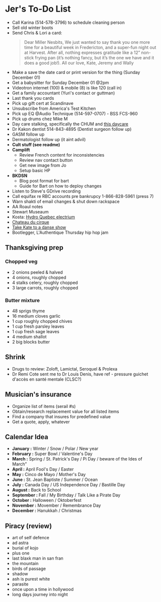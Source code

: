 # Jer's To-Do List

- Call Karina (514-578-3796) to schedule cleaning person
- Sell old winter boots
- Send Chris & Lori a card:
  > Dear Miller Nesbits, We just wanted to say thank you one more time for a beautiful week in Fredericton, and a super-fun night out at Harvest. After all, nothing expresses gratitude like a 12” non-stick frying pan (it’s nothing fancy, but it’s the one we have and it does a good job!). All our love, Kate, Jeremy and Wally
- Make a save the date card or print version for the thing (Sunday December 01)
- Get a babysitter for Sunday December 01 @2pm
- Videotron internet (100) & mobile (8) is like 120 (call in)
- Get a family accountant (Yuri's contact or guttman)
- Last thank you cards
- Pick up gift cert at Scandinave
- Unsubscribe from America's Test Kitchen
- Pick up EQ @Audio Technique (514-597-0707) - BSS FCS-960
- Pick up drums chez Mike M
- Day care stalking, specifically the CHUM and [this daycare](https://www.facebook.com/pg/cpelavouteenchantee/about/?ref=page_internal)
- Dr Kakon dentist 514-843-4895 (Dentist surgeon follow up)
- GASM follow up
- Dermatologist follow up (it aint advil)
- **Cult stuff (see readme)**
- **Camplift**
  - Review French content for inconsistencies
  - Review nav contact button
  - Get new image from Jo
  - Setup basic HP
- **BKDSN**
  - Blog post format for bart
  - Guide for Bart on how to deploy changes
- Listen to Steve's GDrive recording
- Call equifax re RBC accounts pre bankrupcy 1-866-828-5961 (press 7)
- Warn shakti of email changes & shut down rackspace
- AA Roaul notes
- Stewart Museaum
- Kosta: [Hydro Quebec electrium](http://www.hydroquebec.com/visit/monteregie/electrium.html)
- [Chateau du cirque](https://www.chateau-cirque.com/)
- [Take Kate to a danse show](https://www.quebecdanse.org/)
- Bootlegger, L'Authentique Thursday hip hop jam

## Thanksgiving prep

### Chopped veg

- 2 onions peeled & halved
- 4 onions, roughly chopped
- 4 stalks celery, roughly chopped
- 3 large carrots, roughly chopped

### Butter mixture

- 48 sprigs thyme
- 16 medium cloves garlic
- 1 cup roughly chopped chives
- 1 cup fresh parsley leaves
- 1 cup fresh sage leaves
- 4 medium shallot
- 2 big blocks butter

## Shrink

- Drugs to review: Zoloft, Lamictal, Seroquel & Prolexa
- Dr Remi Cote sent me to Dr Louis Denis, have ref - pressure guichet d'accès en santé mentale (CLSC?)

## Musician's insurance

- Organize list of items (serail #s)
- Obtain/research replacement value for all listed items
- Find a company that insures for predefined value
- Get a quote, apply, whatever

## Calendar Idea

- **January :** Winter / Snow / Polar / New year
- **February :** Super Bowl / Valentine's Day
- **March :** Spring / St. Patrick's Day / Pi Day / beware of the Ides of March”
- **April :** April Fool's Day / Easter
- **May :** Cinco de Mayo / Mother's Day
- **June :** St. Jean Baptiste / Summer / Ocean
- **July :** Canada Day / US Independence Day / Bastille Day
- **August :** Back to School
- **September :** Fall / My Birthday / Talk Like a Pirate Day
- **October :** Halloween / Oktoberfest
- **November :** Movember / Remembrance Day
- **December :** Hanukkah / Christmas

## Piracy (review)

- art of self defence
- ad astra
- burial of kojo
- plus one
- last blaxk man in san fran
- the mountain
- birds of passage
- shadow
- ash is purest white
- parasite
- once upon a time in hollywood
- long days journey into night
